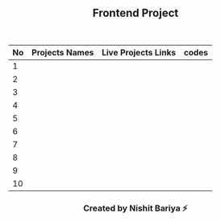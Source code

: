   <div align="center">   <h2> Frontend Project  </h2>    </div>                              

<br> 

  <div align="center"> 
  
  
|  No | Projects Names    | Live Projects Links    | codes |
|-----------|---------------|-----------------|------------| 
|      1      |      []()           |                 |          |
|      2      |               |                 |          |
|      3      |               |                 |          |
|      4      |               |                 |          |
|      5      |               |                 |          |
|      6      |               |                 |          |
|      7      |               |                 |          |
|      8      |               |                 |          |
|      9      |               |                 |          |
|      10     |               |                 |          |


</div>
  <h3 align="center"> Created by Nishit Bariya ⚡ </h3>

